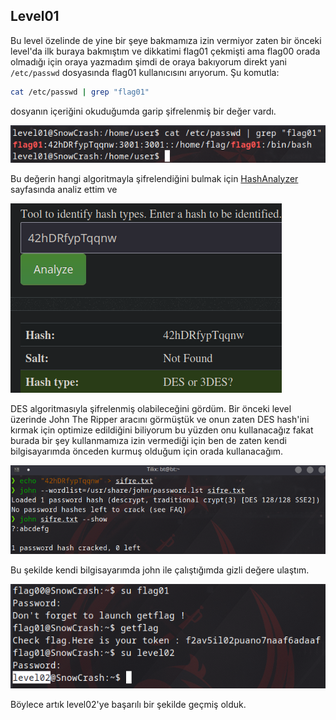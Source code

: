 ## Level01

Bu level özelinde de yine bir şeye bakmamıza izin vermiyor zaten bir önceki level'da ilk buraya bakmıştım ve dikkatimi flag01 çekmişti ama flag00 orada olmadığı için oraya yazmadım şimdi de oraya bakıyorum direkt yani `/etc/passwd` dosyasında flag01 kullanıcısını arıyorum. Şu komutla:

```bash
cat /etc/passwd | grep "flag01"
```

dosyanın içeriğini okuduğumda garip şifrelenmiş bir değer vardı.

![img1](./images/1.png)

Bu değerin hangi algoritmayla şifrelendiğini bulmak için [HashAnalyzer](https://www.tunnelsup.com/hash-analyzer/) sayfasında analiz ettim ve

![img2](./images/2.png)

DES algoritmasıyla şifrelenmiş olabileceğini gördüm. Bir önceki level üzerinde John The Ripper aracını görmüştük ve onun zaten DES hash'ini kırmak için optimize edildiğini biliyorum bu yüzden onu kullanacağız fakat burada bir şey kullanmamıza izin vermediği için ben de zaten kendi bilgisayarımda önceden kurmuş olduğum için orada kullanacağım.

![img3](./images/3.png)

Bu şekilde kendi bilgisayarımda john ile çalıştığımda gizli değere ulaştım.

![img4](./images/4.png)

Böylece artık level02'ye başarılı bir şekilde geçmiş olduk.

